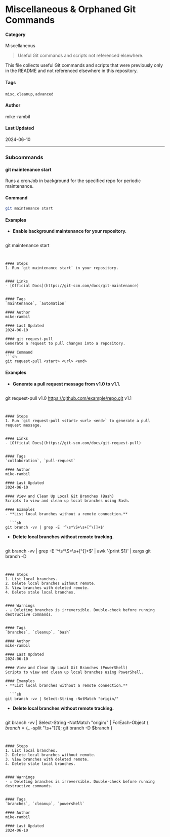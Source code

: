# Miscellaneous & Orphaned Git Commands


#### Category
Miscellaneous
> Useful Git commands and scripts not referenced elsewhere.

This file collects useful Git commands and scripts that were previously only in the README and not referenced elsewhere in this repository.


#### Tags
`misc`, `cleanup`, `advanced`

#### Author
mike-rambil

#### Last Updated
2024-06-10

---

### Subcommands
#### git maintenance start
Runs a cronJob in background for the specified repo for periodic maintenance.

#### Command
```sh
git maintenance start
```

#### Examples
- **Enable background maintenance for your repository.**

  ```sh
git maintenance start
```


#### Steps
1. Run `git maintenance start` in your repository.


#### Links
- [Official Docs](https://git-scm.com/docs/git-maintenance)


#### Tags
`maintenance`, `automation`

#### Author
mike-rambil

#### Last Updated
2024-06-10

#### git request-pull
Generate a request to pull changes into a repository.

#### Command
```sh
git request-pull <start> <url> <end>
```

#### Examples
- **Generate a pull request message from v1.0 to v1.1.**

  ```sh
git request-pull v1.0 https://github.com/example/repo.git v1.1
```


#### Steps
1. Run `git request-pull <start> <url> <end>` to generate a pull request message.


#### Links
- [Official Docs](https://git-scm.com/docs/git-request-pull)


#### Tags
`collaboration`, `pull-request`

#### Author
mike-rambil

#### Last Updated
2024-06-10

#### View and Clean Up Local Git Branches (Bash)
Scripts to view and clean up local branches using Bash.

#### Examples
- **List local branches without a remote connection.**

  ```sh
git branch -vv | grep -E '^\s*\S+\s+[^\[]+$'
```
- **Delete local branches without remote tracking.**

  ```sh
git branch -vv | grep -E '^\s*\S+\s+[^\[]+$' | awk '{print $1}' | xargs git branch -D
```


#### Steps
1. List local branches.
2. Delete local branches without remote.
3. View branches with deleted remote.
4. Delete stale local branches.


#### Warnings
- ⚠️ Deleting branches is irreversible. Double-check before running destructive commands.


#### Tags
`branches`, `cleanup`, `bash`

#### Author
mike-rambil

#### Last Updated
2024-06-10

#### View and Clean Up Local Git Branches (PowerShell)
Scripts to view and clean up local branches using PowerShell.

#### Examples
- **List local branches without a remote connection.**

  ```sh
git branch -vv | Select-String -NotMatch "origin/"
```
- **Delete local branches without remote tracking.**

  ```sh
git branch -vv | Select-String -NotMatch "origin/" | ForEach-Object { $branch = ($_ -split "\s+")[1]; git branch -D $branch }
```


#### Steps
1. List local branches.
2. Delete local branches without remote.
3. View branches with deleted remote.
4. Delete stale local branches.


#### Warnings
- ⚠️ Deleting branches is irreversible. Double-check before running destructive commands.


#### Tags
`branches`, `cleanup`, `powershell`

#### Author
mike-rambil

#### Last Updated
2024-06-10

